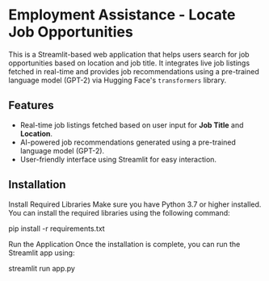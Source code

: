 # Employment Assistance - Locate Job Opportunities

This is a Streamlit-based web application that helps users search for job opportunities based on location and job title. It integrates live job listings fetched in real-time and provides job recommendations using a pre-trained language model (GPT-2) via Hugging Face's `transformers` library.

## Features
- Real-time job listings fetched based on user input for **Job Title** and **Location**.
- AI-powered job recommendations generated using a pre-trained language model (GPT-2).
- User-friendly interface using Streamlit for easy interaction.

## Installation

Install Required Libraries
Make sure you have Python 3.7 or higher installed. You can install the required libraries using the following command:

pip install -r requirements.txt


Run the Application
Once the installation is complete, you can run the Streamlit app using:

streamlit run app.py